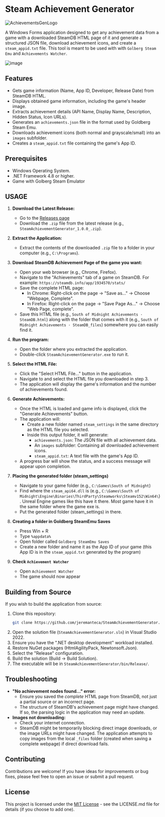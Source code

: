 # Steam Achievement Generator

![AchievementsGenLogo](https://github.com/user-attachments/assets/c9daffa1-1634-4be9-b665-c8999cc30647)

A Windows Forms application designed to get any achievement data from a game with a downloaded SteamDB HTML page of it and generate a structured JSON file, download achievement icons, and create a `steam_appid.txt` file.
This tool is meant to be used with with `Golberg Steam Emu` and `Achievements Watcher`.

![image](https://github.com/user-attachments/assets/8aa1e513-69a0-4029-abe2-8f01e33f6540)

## Features

*   Gets game information (Name, App ID, Developer, Release Date) from SteamDB HTML.
*   Displays obtained game information, including the game's header image.
*   Extracts achievement details (API Name, Display Name, Description, Hidden Status, Icon URLs).
*   Generates an `achievements.json` file in the format used by Goldberg Steam Emu.
*   Downloads achievement icons (both normal and grayscale/small) into an `images` subfolder.
*   Creates a `steam_appid.txt` file containing the game's App ID.

## Prerequisites

*   Windows Operating System.
*   .NET Framework 4.8 or higher.
*   Game with Golberg Steam Emulator

## USAGE

1.  **Download the Latest Release:**
    *   Go to the [Releases page](https://github.com/jeremanteca/SteamAchievementGenerator/releases)
    *   Download the `.zip` file from the latest release (e.g., `SteamAchievementGenerator_1.0.0_.zip`).

2.  **Extract the Application:**
    *   Extract the contents of the downloaded `.zip` file to a folder in your computer (e.g., `C:\Programs`).

3.  **Download SteamDB Achievement Page of the game you want:**
    *   Open your web browser (e.g., Chrome, Firefox).
    *   Navigate to the "Achievements" tab of a game on SteamDB. For example: `https://steamdb.info/app/1934570/stats/`
    *   Save the complete HTML page:
        *   In Chrome: Right-click on the page -> "Save as..." -> Choose "Webpage, Complete".
        *   In Firefox: Right-click on the page -> "Save Page As..." -> Choose "Web Page, complete".
    *   Save this HTML file (e.g., `South of Midnight Achievements · SteamDB.html`) along with the folder that comes with it (e.g., `South of Midnight Achievements · SteamDB_files`)          somewhere you can easily find it.

4.  **Run the program:**
    *   Open the folder where you extracted the application.
    *   Double-click `SteamAchievementGenerator.exe` to run it.

5.  **Select the HTML File:**
    *   Click the "Select HTML File..." button in the application.
    *   Navigate to and select the HTML file you downloaded in step 3.
    *   The application will display the game's information and the number of achievements found.

6.  **Generate Achievements:**
    *   Once the HTML is loaded and game info is displayed, click the "Generate Achievements" button.
    *   The application will:
        *   Create a new folder named `steam_settings` in the same directory as the HTML file you selected.
        *   Inside this output folder, it will generate:
            *   `achievements.json`: The JSON file with all achievement data.
            *   An `images` subfolder: Containing all downloaded achievement icons.
            *   `steam_appid.txt`: A text file with the game's App ID.
    *   A progress bar will show the status, and a success message will appear upon completion.

7.  **Placing the generated folder (steam_settings)**
    *   Navigate to your game folder (e.g., `C:\Games\South of Midnight`)
    *   Find where the `steam_api64.dll` is (e.g., `C:\Games\South of Midnight\Engine\Binaries\ThirdParty\Steamworks\Steamv152\Win64\`). Unreal Engine games like this have it there. Most game have it in the same folder where the game exe is.
    *   Put the generated folder (steam_settings) in there.
      
8.  **Creating a folder in Goldberg SteamEmu Saves**
    *   Press Win + R
    *   Type `%appdata%`
    *   Open folder called `Goldberg SteamEmu Saves`
    *   Create a new folder and name it as the App ID of your game (this App ID is in the `steam_appid.txt` generated by the program)

9.  **Check `Achievement Watcher`**
    *   Open `Achievement Watcher`
    *   The game should now appear


## Building from Source

If you wish to build the application from source:

1.  Clone this repository:
    ```bash
    git clone https://github.com/jeremanteca/SteamAchievementGenerator.git
    ```
2.  Open the solution file (`SteamAchievementGenerator.sln`) in Visual Studio 2022.
3.  Ensure you have the ".NET desktop development" workload installed.
4.  Restore NuGet packages (HtmlAgilityPack, Newtonsoft.Json).
5.  Select the "Release" configuration.
6.  Build the solution (Build -> Build Solution).
7.  The executable will be in `SteamAchievementGenerator/bin/Release/`.

## Troubleshooting

*   **"No achievement nodes found..." error:**
    *   Ensure you saved the *complete* HTML page from SteamDB, not just a partial source or an incorrect page.
    *   The structure of SteamDB's achievement page might have changed. If so, the parsing logic in the application may need an update.
*   **Images not downloading:**
    *   Check your internet connection.
    *   SteamDB might be temporarily blocking direct image downloads, or the image URLs might have changed. The application attempts to copy images from the local `_files` folder (created when saving a complete webpage) if direct download fails.

## Contributing

Contributions are welcome! If you have ideas for improvements or bug fixes, please feel free to open an issue or submit a pull request.

## License

This project is licensed under the [MIT License](LICENSE.md) - see the LICENSE.md file for details (if you choose to add one).
